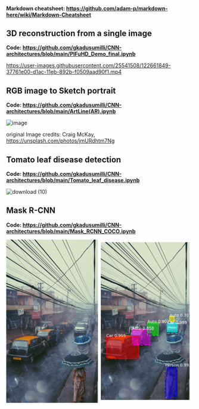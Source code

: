 #### Markdown cheatsheet: https://github.com/adam-p/markdown-here/wiki/Markdown-Cheatsheet

## 3D reconstruction from a single image
**Code: https://github.com/gkadusumilli/CNN-architectures/blob/main/PIFuHD_Demo_final.ipynb**

https://user-images.githubusercontent.com/25541508/122661849-37761e00-d1ac-11eb-892b-f0509aad90f1.mp4

## RGB image to Sketch portrait

**Code: https://github.com/gkadusumilli/CNN-architectures/blob/main/ArtLine(AR).ipynb**

![image](https://user-images.githubusercontent.com/25541508/122664010-4369dc00-d1bc-11eb-897f-93b2066e6c22.png)

original Image credits: Craig McKay, https://unsplash.com/photos/jmURdhtm7Ng

## Tomato leaf disease detection

**Code: https://github.com/gkadusumilli/CNN-architectures/blob/main/Tomato_leaf_disease.ipynb**

![download (10)](https://user-images.githubusercontent.com/25541508/122664122-f89c9400-d1bc-11eb-8efe-ad4d0276fa08.png)

## Mask R-CNN

**Code: https://github.com/gkadusumilli/CNN-architectures/blob/main/Mask_RCNN_COCO.ipynb**

![mask_RCNN](https://raw.githubusercontent.com/gkadusumilli/CNN-architectures/main/Mask_rcnn_concat.png)

